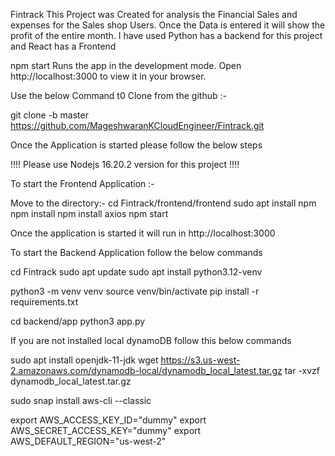 Fintrack
This Project was Created for analysis the Financial Sales and expenses for the Sales shop Users. Once the Data is entered it will show the profit of the entire month. I have used Python has a backend for this project and React has a Frontend

npm start Runs the app in the development mode. Open http://localhost:3000 to view it in your browser.

Use the below Command t0 Clone from the github :-

git clone -b master https://github.com/MageshwaranKCloudEngineer/Fintrack.git

Once the Application is started please follow the below steps

!!!! Please use Nodejs 16.20.2 version for this project !!!!

To start the Frontend Application :-

Move to the directory:- cd Fintrack/frontend/frontend
sudo apt install npm
npm install
npm install axios
npm start

Once the application is started it will run in http://localhost:3000

To start the Backend Application follow the below commands

cd Fintrack
sudo apt update
sudo apt install python3.12-venv

python3 -m venv venv
source venv/bin/activate
pip install -r requirements.txt

cd backend/app
python3 app.py

If you are not installed local dynamoDB follow this below commands

sudo apt install openjdk-11-jdk wget https://s3.us-west-2.amazonaws.com/dynamodb-local/dynamodb_local_latest.tar.gz
tar -xvzf dynamodb_local_latest.tar.gz

sudo snap install aws-cli --classic

export AWS_ACCESS_KEY_ID="dummy" 
export AWS_SECRET_ACCESS_KEY="dummy"
export AWS_DEFAULT_REGION="us-west-2"
